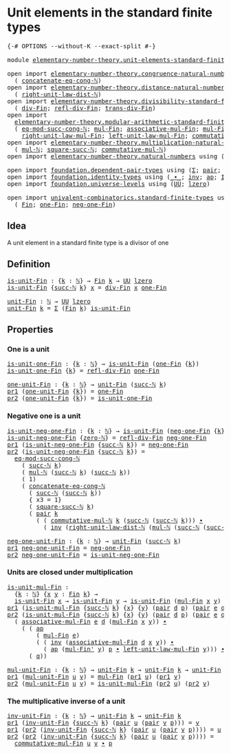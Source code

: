 # Unit elements in the standard finite types

<pre class="Agda"><a id="55" class="Symbol">{-#</a> <a id="59" class="Keyword">OPTIONS</a> <a id="67" class="Pragma">--without-K</a> <a id="79" class="Pragma">--exact-split</a> <a id="93" class="Symbol">#-}</a>

<a id="98" class="Keyword">module</a> <a id="105" href="elementary-number-theory.unit-elements-standard-finite-types.html" class="Module">elementary-number-theory.unit-elements-standard-finite-types</a> <a id="166" class="Keyword">where</a>

<a id="173" class="Keyword">open</a> <a id="178" class="Keyword">import</a> <a id="185" href="elementary-number-theory.congruence-natural-numbers.html" class="Module">elementary-number-theory.congruence-natural-numbers</a> <a id="237" class="Keyword">using</a>
  <a id="245" class="Symbol">(</a> <a id="247" href="elementary-number-theory.congruence-natural-numbers.html#1953" class="Function">concatenate-eq-cong-ℕ</a><a id="268" class="Symbol">)</a>
<a id="270" class="Keyword">open</a> <a id="275" class="Keyword">import</a> <a id="282" href="elementary-number-theory.distance-natural-numbers.html" class="Module">elementary-number-theory.distance-natural-numbers</a> <a id="332" class="Keyword">using</a>
  <a id="340" class="Symbol">(</a> <a id="342" href="elementary-number-theory.distance-natural-numbers.html#2805" class="Function">right-unit-law-dist-ℕ</a><a id="363" class="Symbol">)</a>
<a id="365" class="Keyword">open</a> <a id="370" class="Keyword">import</a> <a id="377" href="elementary-number-theory.divisibility-standard-finite-types.html" class="Module">elementary-number-theory.divisibility-standard-finite-types</a> <a id="437" class="Keyword">using</a>
  <a id="445" class="Symbol">(</a> <a id="447" href="elementary-number-theory.divisibility-standard-finite-types.html#1204" class="Function">div-Fin</a><a id="454" class="Symbol">;</a> <a id="456" href="elementary-number-theory.divisibility-standard-finite-types.html#1376" class="Function">refl-div-Fin</a><a id="468" class="Symbol">;</a> <a id="470" href="elementary-number-theory.divisibility-standard-finite-types.html#1583" class="Function">trans-div-Fin</a><a id="483" class="Symbol">)</a>
<a id="485" class="Keyword">open</a> <a id="490" class="Keyword">import</a>
  <a id="499" href="elementary-number-theory.modular-arithmetic-standard-finite-types.html" class="Module">elementary-number-theory.modular-arithmetic-standard-finite-types</a> <a id="565" class="Keyword">using</a>
  <a id="573" class="Symbol">(</a> <a id="575" href="elementary-number-theory.modular-arithmetic-standard-finite-types.html#4453" class="Function">eq-mod-succ-cong-ℕ</a><a id="593" class="Symbol">;</a> <a id="595" href="elementary-number-theory.modular-arithmetic-standard-finite-types.html#13402" class="Function">mul-Fin</a><a id="602" class="Symbol">;</a> <a id="604" href="elementary-number-theory.modular-arithmetic-standard-finite-types.html#13998" class="Function">associative-mul-Fin</a><a id="623" class="Symbol">;</a> <a id="625" href="elementary-number-theory.modular-arithmetic-standard-finite-types.html#13517" class="Function">mul-Fin&#39;</a><a id="633" class="Symbol">;</a>
    <a id="639" href="elementary-number-theory.modular-arithmetic-standard-finite-types.html#15921" class="Function">right-unit-law-mul-Fin</a><a id="661" class="Symbol">;</a> <a id="663" href="elementary-number-theory.modular-arithmetic-standard-finite-types.html#15446" class="Function">left-unit-law-mul-Fin</a><a id="684" class="Symbol">;</a> <a id="686" href="elementary-number-theory.modular-arithmetic-standard-finite-types.html#15134" class="Function">commutative-mul-Fin</a><a id="705" class="Symbol">)</a>
<a id="707" class="Keyword">open</a> <a id="712" class="Keyword">import</a> <a id="719" href="elementary-number-theory.multiplication-natural-numbers.html" class="Module">elementary-number-theory.multiplication-natural-numbers</a> <a id="775" class="Keyword">using</a>
  <a id="783" class="Symbol">(</a> <a id="785" href="elementary-number-theory.multiplication-natural-numbers.html#1354" class="Function">mul-ℕ</a><a id="790" class="Symbol">;</a> <a id="792" href="elementary-number-theory.multiplication-natural-numbers.html#2950" class="Function">square-succ-ℕ</a><a id="805" class="Symbol">;</a> <a id="807" href="elementary-number-theory.multiplication-natural-numbers.html#3175" class="Function">commutative-mul-ℕ</a><a id="824" class="Symbol">)</a>
<a id="826" class="Keyword">open</a> <a id="831" class="Keyword">import</a> <a id="838" href="elementary-number-theory.natural-numbers.html" class="Module">elementary-number-theory.natural-numbers</a> <a id="879" class="Keyword">using</a> <a id="885" class="Symbol">(</a><a id="886" href="elementary-number-theory.natural-numbers.html#1444" class="Datatype">ℕ</a><a id="887" class="Symbol">;</a> <a id="889" href="elementary-number-theory.natural-numbers.html#1465" class="InductiveConstructor">zero-ℕ</a><a id="895" class="Symbol">;</a> <a id="897" href="elementary-number-theory.natural-numbers.html#1478" class="InductiveConstructor">succ-ℕ</a><a id="903" class="Symbol">)</a>

<a id="906" class="Keyword">open</a> <a id="911" class="Keyword">import</a> <a id="918" href="foundation.dependent-pair-types.html" class="Module">foundation.dependent-pair-types</a> <a id="950" class="Keyword">using</a> <a id="956" class="Symbol">(</a><a id="957" href="foundation-core.dependent-pair-types.html#502" class="Record">Σ</a><a id="958" class="Symbol">;</a> <a id="960" href="foundation-core.dependent-pair-types.html#575" class="InductiveConstructor">pair</a><a id="964" class="Symbol">;</a> <a id="966" href="foundation-core.dependent-pair-types.html#592" class="Field">pr1</a><a id="969" class="Symbol">;</a> <a id="971" href="foundation-core.dependent-pair-types.html#604" class="Field">pr2</a><a id="974" class="Symbol">)</a>
<a id="976" class="Keyword">open</a> <a id="981" class="Keyword">import</a> <a id="988" href="foundation.identity-types.html" class="Module">foundation.identity-types</a> <a id="1014" class="Keyword">using</a> <a id="1020" class="Symbol">(</a><a id="1021" href="foundation-core.identity-types.html#2412" class="Function Operator">_∙_</a><a id="1024" class="Symbol">;</a> <a id="1026" href="foundation-core.identity-types.html#2716" class="Function">inv</a><a id="1029" class="Symbol">;</a> <a id="1031" href="foundation-core.identity-types.html#3990" class="Function">ap</a><a id="1033" class="Symbol">;</a> <a id="1035" href="foundation-core.identity-types.html#1754" class="Datatype">Id</a><a id="1037" class="Symbol">)</a>
<a id="1039" class="Keyword">open</a> <a id="1044" class="Keyword">import</a> <a id="1051" href="foundation.universe-levels.html" class="Module">foundation.universe-levels</a> <a id="1078" class="Keyword">using</a> <a id="1084" class="Symbol">(</a><a id="1085" href="foundation-core.universe-levels.html#222" class="Primitive">UU</a><a id="1087" class="Symbol">;</a> <a id="1089" href="Agda.Primitive.html#764" class="Primitive">lzero</a><a id="1094" class="Symbol">)</a>

<a id="1097" class="Keyword">open</a> <a id="1102" class="Keyword">import</a> <a id="1109" href="univalent-combinatorics.standard-finite-types.html" class="Module">univalent-combinatorics.standard-finite-types</a> <a id="1155" class="Keyword">using</a>
  <a id="1163" class="Symbol">(</a> <a id="1165" href="univalent-combinatorics.standard-finite-types.html#2149" class="Function">Fin</a><a id="1168" class="Symbol">;</a> <a id="1170" href="univalent-combinatorics.standard-finite-types.html#8398" class="Function">one-Fin</a><a id="1177" class="Symbol">;</a> <a id="1179" href="univalent-combinatorics.standard-finite-types.html#2413" class="Function">neg-one-Fin</a><a id="1190" class="Symbol">)</a>
</pre>
## Idea

A unit element in a standard finite type is a divisor of one

## Definition

<pre class="Agda"><a id="is-unit-Fin"></a><a id="1291" href="elementary-number-theory.unit-elements-standard-finite-types.html#1291" class="Function">is-unit-Fin</a> <a id="1303" class="Symbol">:</a> <a id="1305" class="Symbol">{</a><a id="1306" href="elementary-number-theory.unit-elements-standard-finite-types.html#1306" class="Bound">k</a> <a id="1308" class="Symbol">:</a> <a id="1310" href="elementary-number-theory.natural-numbers.html#1444" class="Datatype">ℕ</a><a id="1311" class="Symbol">}</a> <a id="1313" class="Symbol">→</a> <a id="1315" href="univalent-combinatorics.standard-finite-types.html#2149" class="Function">Fin</a> <a id="1319" href="elementary-number-theory.unit-elements-standard-finite-types.html#1306" class="Bound">k</a> <a id="1321" class="Symbol">→</a> <a id="1323" href="foundation-core.universe-levels.html#222" class="Primitive">UU</a> <a id="1326" href="Agda.Primitive.html#764" class="Primitive">lzero</a>
<a id="1332" href="elementary-number-theory.unit-elements-standard-finite-types.html#1291" class="Function">is-unit-Fin</a> <a id="1344" class="Symbol">{</a><a id="1345" href="elementary-number-theory.natural-numbers.html#1478" class="InductiveConstructor">succ-ℕ</a> <a id="1352" href="elementary-number-theory.unit-elements-standard-finite-types.html#1352" class="Bound">k</a><a id="1353" class="Symbol">}</a> <a id="1355" href="elementary-number-theory.unit-elements-standard-finite-types.html#1355" class="Bound">x</a> <a id="1357" class="Symbol">=</a> <a id="1359" href="elementary-number-theory.divisibility-standard-finite-types.html#1204" class="Function">div-Fin</a> <a id="1367" href="elementary-number-theory.unit-elements-standard-finite-types.html#1355" class="Bound">x</a> <a id="1369" href="univalent-combinatorics.standard-finite-types.html#8398" class="Function">one-Fin</a>

<a id="unit-Fin"></a><a id="1378" href="elementary-number-theory.unit-elements-standard-finite-types.html#1378" class="Function">unit-Fin</a> <a id="1387" class="Symbol">:</a> <a id="1389" href="elementary-number-theory.natural-numbers.html#1444" class="Datatype">ℕ</a> <a id="1391" class="Symbol">→</a> <a id="1393" href="foundation-core.universe-levels.html#222" class="Primitive">UU</a> <a id="1396" href="Agda.Primitive.html#764" class="Primitive">lzero</a>
<a id="1402" href="elementary-number-theory.unit-elements-standard-finite-types.html#1378" class="Function">unit-Fin</a> <a id="1411" href="elementary-number-theory.unit-elements-standard-finite-types.html#1411" class="Bound">k</a> <a id="1413" class="Symbol">=</a> <a id="1415" href="foundation-core.dependent-pair-types.html#502" class="Record">Σ</a> <a id="1417" class="Symbol">(</a><a id="1418" href="univalent-combinatorics.standard-finite-types.html#2149" class="Function">Fin</a> <a id="1422" href="elementary-number-theory.unit-elements-standard-finite-types.html#1411" class="Bound">k</a><a id="1423" class="Symbol">)</a> <a id="1425" href="elementary-number-theory.unit-elements-standard-finite-types.html#1291" class="Function">is-unit-Fin</a>
</pre>
## Properties

### One is a unit

<pre class="Agda"><a id="is-unit-one-Fin"></a><a id="1484" href="elementary-number-theory.unit-elements-standard-finite-types.html#1484" class="Function">is-unit-one-Fin</a> <a id="1500" class="Symbol">:</a> <a id="1502" class="Symbol">{</a><a id="1503" href="elementary-number-theory.unit-elements-standard-finite-types.html#1503" class="Bound">k</a> <a id="1505" class="Symbol">:</a> <a id="1507" href="elementary-number-theory.natural-numbers.html#1444" class="Datatype">ℕ</a><a id="1508" class="Symbol">}</a> <a id="1510" class="Symbol">→</a> <a id="1512" href="elementary-number-theory.unit-elements-standard-finite-types.html#1291" class="Function">is-unit-Fin</a> <a id="1524" class="Symbol">(</a><a id="1525" href="univalent-combinatorics.standard-finite-types.html#8398" class="Function">one-Fin</a> <a id="1533" class="Symbol">{</a><a id="1534" href="elementary-number-theory.unit-elements-standard-finite-types.html#1503" class="Bound">k</a><a id="1535" class="Symbol">})</a>
<a id="1538" href="elementary-number-theory.unit-elements-standard-finite-types.html#1484" class="Function">is-unit-one-Fin</a> <a id="1554" class="Symbol">{</a><a id="1555" href="elementary-number-theory.unit-elements-standard-finite-types.html#1555" class="Bound">k</a><a id="1556" class="Symbol">}</a> <a id="1558" class="Symbol">=</a> <a id="1560" href="elementary-number-theory.divisibility-standard-finite-types.html#1376" class="Function">refl-div-Fin</a> <a id="1573" href="univalent-combinatorics.standard-finite-types.html#8398" class="Function">one-Fin</a>

<a id="one-unit-Fin"></a><a id="1582" href="elementary-number-theory.unit-elements-standard-finite-types.html#1582" class="Function">one-unit-Fin</a> <a id="1595" class="Symbol">:</a> <a id="1597" class="Symbol">{</a><a id="1598" href="elementary-number-theory.unit-elements-standard-finite-types.html#1598" class="Bound">k</a> <a id="1600" class="Symbol">:</a> <a id="1602" href="elementary-number-theory.natural-numbers.html#1444" class="Datatype">ℕ</a><a id="1603" class="Symbol">}</a> <a id="1605" class="Symbol">→</a> <a id="1607" href="elementary-number-theory.unit-elements-standard-finite-types.html#1378" class="Function">unit-Fin</a> <a id="1616" class="Symbol">(</a><a id="1617" href="elementary-number-theory.natural-numbers.html#1478" class="InductiveConstructor">succ-ℕ</a> <a id="1624" href="elementary-number-theory.unit-elements-standard-finite-types.html#1598" class="Bound">k</a><a id="1625" class="Symbol">)</a>
<a id="1627" href="foundation-core.dependent-pair-types.html#592" class="Field">pr1</a> <a id="1631" class="Symbol">(</a><a id="1632" href="elementary-number-theory.unit-elements-standard-finite-types.html#1582" class="Function">one-unit-Fin</a> <a id="1645" class="Symbol">{</a><a id="1646" href="elementary-number-theory.unit-elements-standard-finite-types.html#1646" class="Bound">k</a><a id="1647" class="Symbol">})</a> <a id="1650" class="Symbol">=</a> <a id="1652" href="univalent-combinatorics.standard-finite-types.html#8398" class="Function">one-Fin</a>
<a id="1660" href="foundation-core.dependent-pair-types.html#604" class="Field">pr2</a> <a id="1664" class="Symbol">(</a><a id="1665" href="elementary-number-theory.unit-elements-standard-finite-types.html#1582" class="Function">one-unit-Fin</a> <a id="1678" class="Symbol">{</a><a id="1679" href="elementary-number-theory.unit-elements-standard-finite-types.html#1679" class="Bound">k</a><a id="1680" class="Symbol">})</a> <a id="1683" class="Symbol">=</a> <a id="1685" href="elementary-number-theory.unit-elements-standard-finite-types.html#1484" class="Function">is-unit-one-Fin</a>
</pre>
### Negative one is a unit

<pre class="Agda"><a id="is-unit-neg-one-Fin"></a><a id="1742" href="elementary-number-theory.unit-elements-standard-finite-types.html#1742" class="Function">is-unit-neg-one-Fin</a> <a id="1762" class="Symbol">:</a> <a id="1764" class="Symbol">{</a><a id="1765" href="elementary-number-theory.unit-elements-standard-finite-types.html#1765" class="Bound">k</a> <a id="1767" class="Symbol">:</a> <a id="1769" href="elementary-number-theory.natural-numbers.html#1444" class="Datatype">ℕ</a><a id="1770" class="Symbol">}</a> <a id="1772" class="Symbol">→</a> <a id="1774" href="elementary-number-theory.unit-elements-standard-finite-types.html#1291" class="Function">is-unit-Fin</a> <a id="1786" class="Symbol">(</a><a id="1787" href="univalent-combinatorics.standard-finite-types.html#2413" class="Function">neg-one-Fin</a> <a id="1799" class="Symbol">{</a><a id="1800" href="elementary-number-theory.unit-elements-standard-finite-types.html#1765" class="Bound">k</a><a id="1801" class="Symbol">})</a>
<a id="1804" href="elementary-number-theory.unit-elements-standard-finite-types.html#1742" class="Function">is-unit-neg-one-Fin</a> <a id="1824" class="Symbol">{</a><a id="1825" href="elementary-number-theory.natural-numbers.html#1465" class="InductiveConstructor">zero-ℕ</a><a id="1831" class="Symbol">}</a> <a id="1833" class="Symbol">=</a> <a id="1835" href="elementary-number-theory.divisibility-standard-finite-types.html#1376" class="Function">refl-div-Fin</a> <a id="1848" href="univalent-combinatorics.standard-finite-types.html#2413" class="Function">neg-one-Fin</a>
<a id="1860" href="foundation-core.dependent-pair-types.html#592" class="Field">pr1</a> <a id="1864" class="Symbol">(</a><a id="1865" href="elementary-number-theory.unit-elements-standard-finite-types.html#1742" class="Function">is-unit-neg-one-Fin</a> <a id="1885" class="Symbol">{</a><a id="1886" href="elementary-number-theory.natural-numbers.html#1478" class="InductiveConstructor">succ-ℕ</a> <a id="1893" href="elementary-number-theory.unit-elements-standard-finite-types.html#1893" class="Bound">k</a><a id="1894" class="Symbol">})</a> <a id="1897" class="Symbol">=</a> <a id="1899" href="univalent-combinatorics.standard-finite-types.html#2413" class="Function">neg-one-Fin</a>
<a id="1911" href="foundation-core.dependent-pair-types.html#604" class="Field">pr2</a> <a id="1915" class="Symbol">(</a><a id="1916" href="elementary-number-theory.unit-elements-standard-finite-types.html#1742" class="Function">is-unit-neg-one-Fin</a> <a id="1936" class="Symbol">{</a><a id="1937" href="elementary-number-theory.natural-numbers.html#1478" class="InductiveConstructor">succ-ℕ</a> <a id="1944" href="elementary-number-theory.unit-elements-standard-finite-types.html#1944" class="Bound">k</a><a id="1945" class="Symbol">})</a> <a id="1948" class="Symbol">=</a>
  <a id="1952" href="elementary-number-theory.modular-arithmetic-standard-finite-types.html#4453" class="Function">eq-mod-succ-cong-ℕ</a>
    <a id="1975" class="Symbol">(</a> <a id="1977" href="elementary-number-theory.natural-numbers.html#1478" class="InductiveConstructor">succ-ℕ</a> <a id="1984" href="elementary-number-theory.unit-elements-standard-finite-types.html#1944" class="Bound">k</a><a id="1985" class="Symbol">)</a>
    <a id="1991" class="Symbol">(</a> <a id="1993" href="elementary-number-theory.multiplication-natural-numbers.html#1354" class="Function">mul-ℕ</a> <a id="1999" class="Symbol">(</a><a id="2000" href="elementary-number-theory.natural-numbers.html#1478" class="InductiveConstructor">succ-ℕ</a> <a id="2007" href="elementary-number-theory.unit-elements-standard-finite-types.html#1944" class="Bound">k</a><a id="2008" class="Symbol">)</a> <a id="2010" class="Symbol">(</a><a id="2011" href="elementary-number-theory.natural-numbers.html#1478" class="InductiveConstructor">succ-ℕ</a> <a id="2018" href="elementary-number-theory.unit-elements-standard-finite-types.html#1944" class="Bound">k</a><a id="2019" class="Symbol">))</a>
    <a id="2026" class="Symbol">(</a> <a id="2028" class="Number">1</a><a id="2029" class="Symbol">)</a>
    <a id="2035" class="Symbol">(</a> <a id="2037" href="elementary-number-theory.congruence-natural-numbers.html#1953" class="Function">concatenate-eq-cong-ℕ</a>
      <a id="2065" class="Symbol">(</a> <a id="2067" href="elementary-number-theory.natural-numbers.html#1478" class="InductiveConstructor">succ-ℕ</a> <a id="2074" class="Symbol">(</a><a id="2075" href="elementary-number-theory.natural-numbers.html#1478" class="InductiveConstructor">succ-ℕ</a> <a id="2082" href="elementary-number-theory.unit-elements-standard-finite-types.html#1944" class="Bound">k</a><a id="2083" class="Symbol">))</a>
      <a id="2092" class="Symbol">{</a> <a id="2094" class="Argument">x3</a> <a id="2097" class="Symbol">=</a> <a id="2099" class="Number">1</a><a id="2100" class="Symbol">}</a>
      <a id="2108" class="Symbol">(</a> <a id="2110" href="elementary-number-theory.multiplication-natural-numbers.html#2950" class="Function">square-succ-ℕ</a> <a id="2124" href="elementary-number-theory.unit-elements-standard-finite-types.html#1944" class="Bound">k</a><a id="2125" class="Symbol">)</a>
      <a id="2133" class="Symbol">(</a> <a id="2135" href="foundation-core.dependent-pair-types.html#575" class="InductiveConstructor">pair</a> <a id="2140" href="elementary-number-theory.unit-elements-standard-finite-types.html#1944" class="Bound">k</a>
        <a id="2150" class="Symbol">(</a> <a id="2152" class="Symbol">(</a> <a id="2154" href="elementary-number-theory.multiplication-natural-numbers.html#3175" class="Function">commutative-mul-ℕ</a> <a id="2172" href="elementary-number-theory.unit-elements-standard-finite-types.html#1944" class="Bound">k</a> <a id="2174" class="Symbol">(</a><a id="2175" href="elementary-number-theory.natural-numbers.html#1478" class="InductiveConstructor">succ-ℕ</a> <a id="2182" class="Symbol">(</a><a id="2183" href="elementary-number-theory.natural-numbers.html#1478" class="InductiveConstructor">succ-ℕ</a> <a id="2190" href="elementary-number-theory.unit-elements-standard-finite-types.html#1944" class="Bound">k</a><a id="2191" class="Symbol">)))</a> <a id="2195" href="foundation-core.identity-types.html#2412" class="Function Operator">∙</a>
          <a id="2207" class="Symbol">(</a> <a id="2209" href="foundation-core.identity-types.html#2716" class="Function">inv</a> <a id="2213" class="Symbol">(</a><a id="2214" href="elementary-number-theory.distance-natural-numbers.html#2805" class="Function">right-unit-law-dist-ℕ</a> <a id="2236" class="Symbol">(</a><a id="2237" href="elementary-number-theory.multiplication-natural-numbers.html#1354" class="Function">mul-ℕ</a> <a id="2243" class="Symbol">(</a><a id="2244" href="elementary-number-theory.natural-numbers.html#1478" class="InductiveConstructor">succ-ℕ</a> <a id="2251" class="Symbol">(</a><a id="2252" href="elementary-number-theory.natural-numbers.html#1478" class="InductiveConstructor">succ-ℕ</a> <a id="2259" href="elementary-number-theory.unit-elements-standard-finite-types.html#1944" class="Bound">k</a><a id="2260" class="Symbol">))</a> <a id="2263" href="elementary-number-theory.unit-elements-standard-finite-types.html#1944" class="Bound">k</a><a id="2264" class="Symbol">))))))</a>

<a id="neg-one-unit-Fin"></a><a id="2272" href="elementary-number-theory.unit-elements-standard-finite-types.html#2272" class="Function">neg-one-unit-Fin</a> <a id="2289" class="Symbol">:</a> <a id="2291" class="Symbol">{</a><a id="2292" href="elementary-number-theory.unit-elements-standard-finite-types.html#2292" class="Bound">k</a> <a id="2294" class="Symbol">:</a> <a id="2296" href="elementary-number-theory.natural-numbers.html#1444" class="Datatype">ℕ</a><a id="2297" class="Symbol">}</a> <a id="2299" class="Symbol">→</a> <a id="2301" href="elementary-number-theory.unit-elements-standard-finite-types.html#1378" class="Function">unit-Fin</a> <a id="2310" class="Symbol">(</a><a id="2311" href="elementary-number-theory.natural-numbers.html#1478" class="InductiveConstructor">succ-ℕ</a> <a id="2318" href="elementary-number-theory.unit-elements-standard-finite-types.html#2292" class="Bound">k</a><a id="2319" class="Symbol">)</a>
<a id="2321" href="foundation-core.dependent-pair-types.html#592" class="Field">pr1</a> <a id="2325" href="elementary-number-theory.unit-elements-standard-finite-types.html#2272" class="Function">neg-one-unit-Fin</a> <a id="2342" class="Symbol">=</a> <a id="2344" href="univalent-combinatorics.standard-finite-types.html#2413" class="Function">neg-one-Fin</a>
<a id="2356" href="foundation-core.dependent-pair-types.html#604" class="Field">pr2</a> <a id="2360" href="elementary-number-theory.unit-elements-standard-finite-types.html#2272" class="Function">neg-one-unit-Fin</a> <a id="2377" class="Symbol">=</a> <a id="2379" href="elementary-number-theory.unit-elements-standard-finite-types.html#1742" class="Function">is-unit-neg-one-Fin</a>
</pre>
### Units are closed under multiplication

<pre class="Agda"><a id="is-unit-mul-Fin"></a><a id="2455" href="elementary-number-theory.unit-elements-standard-finite-types.html#2455" class="Function">is-unit-mul-Fin</a> <a id="2471" class="Symbol">:</a>
  <a id="2475" class="Symbol">{</a><a id="2476" href="elementary-number-theory.unit-elements-standard-finite-types.html#2476" class="Bound">k</a> <a id="2478" class="Symbol">:</a> <a id="2480" href="elementary-number-theory.natural-numbers.html#1444" class="Datatype">ℕ</a><a id="2481" class="Symbol">}</a> <a id="2483" class="Symbol">{</a><a id="2484" href="elementary-number-theory.unit-elements-standard-finite-types.html#2484" class="Bound">x</a> <a id="2486" href="elementary-number-theory.unit-elements-standard-finite-types.html#2486" class="Bound">y</a> <a id="2488" class="Symbol">:</a> <a id="2490" href="univalent-combinatorics.standard-finite-types.html#2149" class="Function">Fin</a> <a id="2494" href="elementary-number-theory.unit-elements-standard-finite-types.html#2476" class="Bound">k</a><a id="2495" class="Symbol">}</a> <a id="2497" class="Symbol">→</a>
  <a id="2501" href="elementary-number-theory.unit-elements-standard-finite-types.html#1291" class="Function">is-unit-Fin</a> <a id="2513" href="elementary-number-theory.unit-elements-standard-finite-types.html#2484" class="Bound">x</a> <a id="2515" class="Symbol">→</a> <a id="2517" href="elementary-number-theory.unit-elements-standard-finite-types.html#1291" class="Function">is-unit-Fin</a> <a id="2529" href="elementary-number-theory.unit-elements-standard-finite-types.html#2486" class="Bound">y</a> <a id="2531" class="Symbol">→</a> <a id="2533" href="elementary-number-theory.unit-elements-standard-finite-types.html#1291" class="Function">is-unit-Fin</a> <a id="2545" class="Symbol">(</a><a id="2546" href="elementary-number-theory.modular-arithmetic-standard-finite-types.html#13402" class="Function">mul-Fin</a> <a id="2554" href="elementary-number-theory.unit-elements-standard-finite-types.html#2484" class="Bound">x</a> <a id="2556" href="elementary-number-theory.unit-elements-standard-finite-types.html#2486" class="Bound">y</a><a id="2557" class="Symbol">)</a>
<a id="2559" href="foundation-core.dependent-pair-types.html#592" class="Field">pr1</a> <a id="2563" class="Symbol">(</a><a id="2564" href="elementary-number-theory.unit-elements-standard-finite-types.html#2455" class="Function">is-unit-mul-Fin</a> <a id="2580" class="Symbol">{</a><a id="2581" href="elementary-number-theory.natural-numbers.html#1478" class="InductiveConstructor">succ-ℕ</a> <a id="2588" href="elementary-number-theory.unit-elements-standard-finite-types.html#2588" class="Bound">k</a><a id="2589" class="Symbol">}</a> <a id="2591" class="Symbol">{</a><a id="2592" href="elementary-number-theory.unit-elements-standard-finite-types.html#2592" class="Bound">x</a><a id="2593" class="Symbol">}</a> <a id="2595" class="Symbol">{</a><a id="2596" href="elementary-number-theory.unit-elements-standard-finite-types.html#2596" class="Bound">y</a><a id="2597" class="Symbol">}</a> <a id="2599" class="Symbol">(</a><a id="2600" href="foundation-core.dependent-pair-types.html#575" class="InductiveConstructor">pair</a> <a id="2605" href="elementary-number-theory.unit-elements-standard-finite-types.html#2605" class="Bound">d</a> <a id="2607" href="elementary-number-theory.unit-elements-standard-finite-types.html#2607" class="Bound">p</a><a id="2608" class="Symbol">)</a> <a id="2610" class="Symbol">(</a><a id="2611" href="foundation-core.dependent-pair-types.html#575" class="InductiveConstructor">pair</a> <a id="2616" href="elementary-number-theory.unit-elements-standard-finite-types.html#2616" class="Bound">e</a> <a id="2618" href="elementary-number-theory.unit-elements-standard-finite-types.html#2618" class="Bound">q</a><a id="2619" class="Symbol">))</a> <a id="2622" class="Symbol">=</a> <a id="2624" href="elementary-number-theory.modular-arithmetic-standard-finite-types.html#13402" class="Function">mul-Fin</a> <a id="2632" href="elementary-number-theory.unit-elements-standard-finite-types.html#2616" class="Bound">e</a> <a id="2634" href="elementary-number-theory.unit-elements-standard-finite-types.html#2605" class="Bound">d</a>
<a id="2636" href="foundation-core.dependent-pair-types.html#604" class="Field">pr2</a> <a id="2640" class="Symbol">(</a><a id="2641" href="elementary-number-theory.unit-elements-standard-finite-types.html#2455" class="Function">is-unit-mul-Fin</a> <a id="2657" class="Symbol">{</a><a id="2658" href="elementary-number-theory.natural-numbers.html#1478" class="InductiveConstructor">succ-ℕ</a> <a id="2665" href="elementary-number-theory.unit-elements-standard-finite-types.html#2665" class="Bound">k</a><a id="2666" class="Symbol">}</a> <a id="2668" class="Symbol">{</a><a id="2669" href="elementary-number-theory.unit-elements-standard-finite-types.html#2669" class="Bound">x</a><a id="2670" class="Symbol">}</a> <a id="2672" class="Symbol">{</a><a id="2673" href="elementary-number-theory.unit-elements-standard-finite-types.html#2673" class="Bound">y</a><a id="2674" class="Symbol">}</a> <a id="2676" class="Symbol">(</a><a id="2677" href="foundation-core.dependent-pair-types.html#575" class="InductiveConstructor">pair</a> <a id="2682" href="elementary-number-theory.unit-elements-standard-finite-types.html#2682" class="Bound">d</a> <a id="2684" href="elementary-number-theory.unit-elements-standard-finite-types.html#2684" class="Bound">p</a><a id="2685" class="Symbol">)</a> <a id="2687" class="Symbol">(</a><a id="2688" href="foundation-core.dependent-pair-types.html#575" class="InductiveConstructor">pair</a> <a id="2693" href="elementary-number-theory.unit-elements-standard-finite-types.html#2693" class="Bound">e</a> <a id="2695" href="elementary-number-theory.unit-elements-standard-finite-types.html#2695" class="Bound">q</a><a id="2696" class="Symbol">))</a> <a id="2699" class="Symbol">=</a>
  <a id="2703" class="Symbol">(</a> <a id="2705" href="elementary-number-theory.modular-arithmetic-standard-finite-types.html#13998" class="Function">associative-mul-Fin</a> <a id="2725" href="elementary-number-theory.unit-elements-standard-finite-types.html#2693" class="Bound">e</a> <a id="2727" href="elementary-number-theory.unit-elements-standard-finite-types.html#2682" class="Bound">d</a> <a id="2729" class="Symbol">(</a><a id="2730" href="elementary-number-theory.modular-arithmetic-standard-finite-types.html#13402" class="Function">mul-Fin</a> <a id="2738" href="elementary-number-theory.unit-elements-standard-finite-types.html#2669" class="Bound">x</a> <a id="2740" href="elementary-number-theory.unit-elements-standard-finite-types.html#2673" class="Bound">y</a><a id="2741" class="Symbol">))</a> <a id="2744" href="foundation-core.identity-types.html#2412" class="Function Operator">∙</a>
    <a id="2750" class="Symbol">(</a> <a id="2752" class="Symbol">(</a> <a id="2754" href="foundation-core.identity-types.html#3990" class="Function">ap</a>
        <a id="2765" class="Symbol">(</a> <a id="2767" href="elementary-number-theory.modular-arithmetic-standard-finite-types.html#13402" class="Function">mul-Fin</a> <a id="2775" href="elementary-number-theory.unit-elements-standard-finite-types.html#2693" class="Bound">e</a><a id="2776" class="Symbol">)</a>
        <a id="2786" class="Symbol">(</a> <a id="2788" class="Symbol">(</a> <a id="2790" href="foundation-core.identity-types.html#2716" class="Function">inv</a> <a id="2794" class="Symbol">(</a><a id="2795" href="elementary-number-theory.modular-arithmetic-standard-finite-types.html#13998" class="Function">associative-mul-Fin</a> <a id="2815" href="elementary-number-theory.unit-elements-standard-finite-types.html#2682" class="Bound">d</a> <a id="2817" href="elementary-number-theory.unit-elements-standard-finite-types.html#2669" class="Bound">x</a> <a id="2819" href="elementary-number-theory.unit-elements-standard-finite-types.html#2673" class="Bound">y</a><a id="2820" class="Symbol">))</a> <a id="2823" href="foundation-core.identity-types.html#2412" class="Function Operator">∙</a>
          <a id="2835" class="Symbol">(</a> <a id="2837" href="foundation-core.identity-types.html#3990" class="Function">ap</a> <a id="2840" class="Symbol">(</a><a id="2841" href="elementary-number-theory.modular-arithmetic-standard-finite-types.html#13517" class="Function">mul-Fin&#39;</a> <a id="2850" href="elementary-number-theory.unit-elements-standard-finite-types.html#2673" class="Bound">y</a><a id="2851" class="Symbol">)</a> <a id="2853" href="elementary-number-theory.unit-elements-standard-finite-types.html#2684" class="Bound">p</a> <a id="2855" href="foundation-core.identity-types.html#2412" class="Function Operator">∙</a> <a id="2857" href="elementary-number-theory.modular-arithmetic-standard-finite-types.html#15446" class="Function">left-unit-law-mul-Fin</a> <a id="2879" href="elementary-number-theory.unit-elements-standard-finite-types.html#2673" class="Bound">y</a><a id="2880" class="Symbol">)))</a> <a id="2884" href="foundation-core.identity-types.html#2412" class="Function Operator">∙</a>
      <a id="2892" class="Symbol">(</a> <a id="2894" href="elementary-number-theory.unit-elements-standard-finite-types.html#2695" class="Bound">q</a><a id="2895" class="Symbol">))</a>

<a id="mul-unit-Fin"></a><a id="2899" href="elementary-number-theory.unit-elements-standard-finite-types.html#2899" class="Function">mul-unit-Fin</a> <a id="2912" class="Symbol">:</a> <a id="2914" class="Symbol">{</a><a id="2915" href="elementary-number-theory.unit-elements-standard-finite-types.html#2915" class="Bound">k</a> <a id="2917" class="Symbol">:</a> <a id="2919" href="elementary-number-theory.natural-numbers.html#1444" class="Datatype">ℕ</a><a id="2920" class="Symbol">}</a> <a id="2922" class="Symbol">→</a> <a id="2924" href="elementary-number-theory.unit-elements-standard-finite-types.html#1378" class="Function">unit-Fin</a> <a id="2933" href="elementary-number-theory.unit-elements-standard-finite-types.html#2915" class="Bound">k</a> <a id="2935" class="Symbol">→</a> <a id="2937" href="elementary-number-theory.unit-elements-standard-finite-types.html#1378" class="Function">unit-Fin</a> <a id="2946" href="elementary-number-theory.unit-elements-standard-finite-types.html#2915" class="Bound">k</a> <a id="2948" class="Symbol">→</a> <a id="2950" href="elementary-number-theory.unit-elements-standard-finite-types.html#1378" class="Function">unit-Fin</a> <a id="2959" href="elementary-number-theory.unit-elements-standard-finite-types.html#2915" class="Bound">k</a>
<a id="2961" href="foundation-core.dependent-pair-types.html#592" class="Field">pr1</a> <a id="2965" class="Symbol">(</a><a id="2966" href="elementary-number-theory.unit-elements-standard-finite-types.html#2899" class="Function">mul-unit-Fin</a> <a id="2979" href="elementary-number-theory.unit-elements-standard-finite-types.html#2979" class="Bound">u</a> <a id="2981" href="elementary-number-theory.unit-elements-standard-finite-types.html#2981" class="Bound">v</a><a id="2982" class="Symbol">)</a> <a id="2984" class="Symbol">=</a> <a id="2986" href="elementary-number-theory.modular-arithmetic-standard-finite-types.html#13402" class="Function">mul-Fin</a> <a id="2994" class="Symbol">(</a><a id="2995" href="foundation-core.dependent-pair-types.html#592" class="Field">pr1</a> <a id="2999" href="elementary-number-theory.unit-elements-standard-finite-types.html#2979" class="Bound">u</a><a id="3000" class="Symbol">)</a> <a id="3002" class="Symbol">(</a><a id="3003" href="foundation-core.dependent-pair-types.html#592" class="Field">pr1</a> <a id="3007" href="elementary-number-theory.unit-elements-standard-finite-types.html#2981" class="Bound">v</a><a id="3008" class="Symbol">)</a>
<a id="3010" href="foundation-core.dependent-pair-types.html#604" class="Field">pr2</a> <a id="3014" class="Symbol">(</a><a id="3015" href="elementary-number-theory.unit-elements-standard-finite-types.html#2899" class="Function">mul-unit-Fin</a> <a id="3028" href="elementary-number-theory.unit-elements-standard-finite-types.html#3028" class="Bound">u</a> <a id="3030" href="elementary-number-theory.unit-elements-standard-finite-types.html#3030" class="Bound">v</a><a id="3031" class="Symbol">)</a> <a id="3033" class="Symbol">=</a> <a id="3035" href="elementary-number-theory.unit-elements-standard-finite-types.html#2455" class="Function">is-unit-mul-Fin</a> <a id="3051" class="Symbol">(</a><a id="3052" href="foundation-core.dependent-pair-types.html#604" class="Field">pr2</a> <a id="3056" href="elementary-number-theory.unit-elements-standard-finite-types.html#3028" class="Bound">u</a><a id="3057" class="Symbol">)</a> <a id="3059" class="Symbol">(</a><a id="3060" href="foundation-core.dependent-pair-types.html#604" class="Field">pr2</a> <a id="3064" href="elementary-number-theory.unit-elements-standard-finite-types.html#3030" class="Bound">v</a><a id="3065" class="Symbol">)</a>
</pre>
### The multiplicative inverse of a unit

<pre class="Agda"><a id="inv-unit-Fin"></a><a id="3122" href="elementary-number-theory.unit-elements-standard-finite-types.html#3122" class="Function">inv-unit-Fin</a> <a id="3135" class="Symbol">:</a> <a id="3137" class="Symbol">{</a><a id="3138" href="elementary-number-theory.unit-elements-standard-finite-types.html#3138" class="Bound">k</a> <a id="3140" class="Symbol">:</a> <a id="3142" href="elementary-number-theory.natural-numbers.html#1444" class="Datatype">ℕ</a><a id="3143" class="Symbol">}</a> <a id="3145" class="Symbol">→</a> <a id="3147" href="elementary-number-theory.unit-elements-standard-finite-types.html#1378" class="Function">unit-Fin</a> <a id="3156" href="elementary-number-theory.unit-elements-standard-finite-types.html#3138" class="Bound">k</a> <a id="3158" class="Symbol">→</a> <a id="3160" href="elementary-number-theory.unit-elements-standard-finite-types.html#1378" class="Function">unit-Fin</a> <a id="3169" href="elementary-number-theory.unit-elements-standard-finite-types.html#3138" class="Bound">k</a>
<a id="3171" href="foundation-core.dependent-pair-types.html#592" class="Field">pr1</a> <a id="3175" class="Symbol">(</a><a id="3176" href="elementary-number-theory.unit-elements-standard-finite-types.html#3122" class="Function">inv-unit-Fin</a> <a id="3189" class="Symbol">{</a><a id="3190" href="elementary-number-theory.natural-numbers.html#1478" class="InductiveConstructor">succ-ℕ</a> <a id="3197" href="elementary-number-theory.unit-elements-standard-finite-types.html#3197" class="Bound">k</a><a id="3198" class="Symbol">}</a> <a id="3200" class="Symbol">(</a><a id="3201" href="foundation-core.dependent-pair-types.html#575" class="InductiveConstructor">pair</a> <a id="3206" href="elementary-number-theory.unit-elements-standard-finite-types.html#3206" class="Bound">u</a> <a id="3208" class="Symbol">(</a><a id="3209" href="foundation-core.dependent-pair-types.html#575" class="InductiveConstructor">pair</a> <a id="3214" href="elementary-number-theory.unit-elements-standard-finite-types.html#3214" class="Bound">v</a> <a id="3216" href="elementary-number-theory.unit-elements-standard-finite-types.html#3216" class="Bound">p</a><a id="3217" class="Symbol">)))</a> <a id="3221" class="Symbol">=</a> <a id="3223" href="elementary-number-theory.unit-elements-standard-finite-types.html#3214" class="Bound">v</a>
<a id="3225" href="foundation-core.dependent-pair-types.html#592" class="Field">pr1</a> <a id="3229" class="Symbol">(</a><a id="3230" href="foundation-core.dependent-pair-types.html#604" class="Field">pr2</a> <a id="3234" class="Symbol">(</a><a id="3235" href="elementary-number-theory.unit-elements-standard-finite-types.html#3122" class="Function">inv-unit-Fin</a> <a id="3248" class="Symbol">{</a><a id="3249" href="elementary-number-theory.natural-numbers.html#1478" class="InductiveConstructor">succ-ℕ</a> <a id="3256" href="elementary-number-theory.unit-elements-standard-finite-types.html#3256" class="Bound">k</a><a id="3257" class="Symbol">}</a> <a id="3259" class="Symbol">(</a><a id="3260" href="foundation-core.dependent-pair-types.html#575" class="InductiveConstructor">pair</a> <a id="3265" href="elementary-number-theory.unit-elements-standard-finite-types.html#3265" class="Bound">u</a> <a id="3267" class="Symbol">(</a><a id="3268" href="foundation-core.dependent-pair-types.html#575" class="InductiveConstructor">pair</a> <a id="3273" href="elementary-number-theory.unit-elements-standard-finite-types.html#3273" class="Bound">v</a> <a id="3275" href="elementary-number-theory.unit-elements-standard-finite-types.html#3275" class="Bound">p</a><a id="3276" class="Symbol">))))</a> <a id="3281" class="Symbol">=</a> <a id="3283" href="elementary-number-theory.unit-elements-standard-finite-types.html#3265" class="Bound">u</a>
<a id="3285" href="foundation-core.dependent-pair-types.html#604" class="Field">pr2</a> <a id="3289" class="Symbol">(</a><a id="3290" href="foundation-core.dependent-pair-types.html#604" class="Field">pr2</a> <a id="3294" class="Symbol">(</a><a id="3295" href="elementary-number-theory.unit-elements-standard-finite-types.html#3122" class="Function">inv-unit-Fin</a> <a id="3308" class="Symbol">{</a><a id="3309" href="elementary-number-theory.natural-numbers.html#1478" class="InductiveConstructor">succ-ℕ</a> <a id="3316" href="elementary-number-theory.unit-elements-standard-finite-types.html#3316" class="Bound">k</a><a id="3317" class="Symbol">}</a> <a id="3319" class="Symbol">(</a><a id="3320" href="foundation-core.dependent-pair-types.html#575" class="InductiveConstructor">pair</a> <a id="3325" href="elementary-number-theory.unit-elements-standard-finite-types.html#3325" class="Bound">u</a> <a id="3327" class="Symbol">(</a><a id="3328" href="foundation-core.dependent-pair-types.html#575" class="InductiveConstructor">pair</a> <a id="3333" href="elementary-number-theory.unit-elements-standard-finite-types.html#3333" class="Bound">v</a> <a id="3335" href="elementary-number-theory.unit-elements-standard-finite-types.html#3335" class="Bound">p</a><a id="3336" class="Symbol">))))</a> <a id="3341" class="Symbol">=</a>
  <a id="3345" href="elementary-number-theory.modular-arithmetic-standard-finite-types.html#15134" class="Function">commutative-mul-Fin</a> <a id="3365" href="elementary-number-theory.unit-elements-standard-finite-types.html#3325" class="Bound">u</a> <a id="3367" href="elementary-number-theory.unit-elements-standard-finite-types.html#3333" class="Bound">v</a> <a id="3369" href="foundation-core.identity-types.html#2412" class="Function Operator">∙</a> <a id="3371" href="elementary-number-theory.unit-elements-standard-finite-types.html#3335" class="Bound">p</a>
</pre>